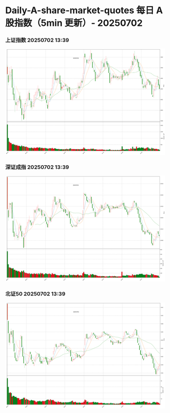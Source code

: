 
# Daily-A-share-market-quotes 每日 A 股指数（5min 更新）- 20250702

### 上证指数 20250702 13:39
![](./fig/2025/7/20250702-sh000001.png)

### 深证成指 20250702 13:39
![](./fig/2025/7/20250702-sz399001.png)

### 北证50 20250702 13:39
![](./fig/2025/7/20250702-bj899050.png)
